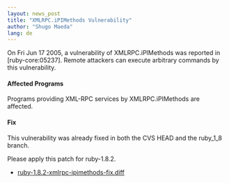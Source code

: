 ```yaml
---
layout: news_post
title: "XMLRPC.iPIMethods Vulnerability"
author: "Shugo Maeda"
lang: de
---
```


On Fri Jun 17 2005, a vulnerability of XMLRPC.iPIMethods was reported in
\[ruby-core:05237\]. Remote attackers can execute arbitrary commands by
this vulnerability.

#### Affected Programs

Programs providing XML-RPC services by XMLRPC.iPIMethods are affected.

#### Fix

This vulnerability was already fixed in both the CVS HEAD and the
ruby\_1\_8 branch.

Please apply this patch for ruby-1.8.2.

* [ruby-1.8.2-xmlrpc-ipimethods-fix.diff](/patches/ruby-1.8.2-xmlrpc-ipimethods-fix.diff)


